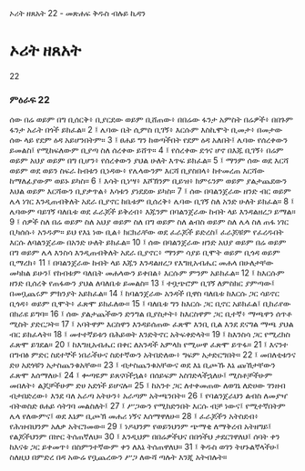 ﻿
 ኦሪት ዘጸአት 22 - መጽሐፍ ቅዱስ ብሉይ ኪዳን
# ኦሪት ዘጸአት
22
### ምዕራፍ 22
ሰው በሬ ወይም በግ ቢሰርቅ፥ ቢያርደው ወይም ቢሸጠው፥ በበሬው ፋንታ አምስት በሬዎች፥ በበጉም ፋንታ አራት በጎች ይክፈል።
2 ፤ ሌባው ቤት ሲምስ ቢገኝ፥ እርሱም እስኪሞት ቢመታ፥ በመታው ሰው ላይ የደም ዕዳ አይሆንበትም።
3 ፤ ፀሐይ ግን ከወጣችበት የደም ዕዳ አለበት፤ ሌባው የሰረቀውን ይመልስ፤ የሚከፍለውም ቢያጣ ስለ ሰረቀው ይሸጥ።
4 ፤ የሰረቀው ደኅና ሆኖ በእጁ ቢገኝ፥ በሬም ወይም አህያ ወይም በግ ቢሆን፥ የሰረቀውን ያህል ሁለት እጥፍ ይክፈል።
5 ፤ ማንም ሰው ወደ እርሻ ወይም ወደ ወይን ስፍራ ከብቱን ቢነዳው፥ የሌላውንም እርሻ ቢያስበላ፥ ከተመረጠ እርሻው ከማለፊያውም ወይኑ ይካስ።
6 ፤ እሳት ቢነሣ፥ እሾኽንም ቢይዝ፥ ክምሩንም ወይም ያልታጨደውን እህል ወይም እርሻውን ቢያቃጥል፥ እሳቱን ያነደደው ይካስ።
7 ፤ ሰው በባልንጀራው ዘንድ ብር ወይም ሌላ ነገር እንዲጠብቅለት አደራ ቢያኖር ከቤቱም ቢሰረቅ፥ ሌባው ቢገኝ ስለ አንድ ሁለት ይክፈል።
8 ፤ ሌባውም ባይገኝ ባለቤቱ ወደ ፈራጆች ይቅረብ፥ እጁንም በባልንጀራው ከብት ላይ እንዳልዘረጋ ይማል።
9 ፤ ሰዎች ስለ በሬ ወይም ስለ አህያ ወይም ስለ በግ ወይም ስለ ልብስ ወይም ስለ ሌላ ስለ ጠፋ ነገር ቢካሰሱ፥ አንዱም። ይህ የእኔ ነው ቢል፥ ክርክራቸው ወደ ፈራጆች ይድረስ፤ ፈራጆቹም የፈረዱበት እርሱ ለባልንጀራው በአንድ ሁለት ይክፈል።
10 ፤ ሰው በባልንጀራው ዘንድ አህያ ወይም በሬ ወይም በግ ወይም ሌላ እንስሳ እንዲጠብቅለት አደራ ቢያኖር፥ ማንም ሳያይ ቢሞት ወይም ቢጎዳ ወይም ቢማረክ፥
11 ፤ በባልንጀራው ከብት ላይ እጁን እንዳልዘረጋ የእግዚአብሔር መሐላ በሁለታቸው መካከል ይሁን፤ የከብቱም ባለቤት መሐላውን ይቀበል፥ እርሱም ምንም አይክፈል።
12 ፤ ከእርሱም ዘንድ ቢሰረቅ የጠፋውን ያህል ለባለቤቱ ይመልስ።
13 ፤ ተቧጭሮም ቢገኝ ለምስክር ያምጣው፤ በመቧጨሩም ምክንያት አይክፈል።
14 ፤ ከባልንጀራው አንዳች ቢዋስ ባለቤቱ ከእርሱ ጋር ሳይኖር ቢጎዳ፥ ወይም ቢሞት፥ ፈጽሞ ይክፈለው።
15 ፤ ባለቤቱ ግን ከእርሱ ጋር ቢኖር አይክፈል፤ ቢከራየው በክራዩ ይግባ።
16 ፤ ሰው ያልታጨችውን ድንግል ቢያስታት፥ ከእርስዋም ጋር ቢተኛ፥ ማጫዋን ሰጥቶ ሚስት ያድርጋት።
17 ፤ አባትዋም እርስዋን እንዳይሰጠው ፈጽሞ እንቢ ቢል እንደ ደናግል ማጫ ያህል ብር ይክፈላት።
18 ፤ መተተኛይቱን በሕይወት እንድትኖር አትፍቀድላት።
19 ፤ ከእንስሳ ጋር የሚረክስ ፈጽሞ ይገደል።
20 ፤ ከእግዚአብሔር በቀር ለአንዳች አምላክ የሚሠዋ ፈጽሞ ይጥፋ።
21 ፤ እናንተ በግብፅ ምድር ስደተኞች ነበራችሁና ስደተኛውን አትበድለው፥ ግፍም አታድርግበት።
22 ፤ መበለቲቱንና ድሀ አደጎቹን አታስጨንቁአቸው።
23 ፤ ብታስጨንቁአቸውና ወደ እኔ ቢጮኹ እኔ ጩኸታቸውን ፈጽሞ እሰማለሁ፤
24 ፤ ቍጣዬም ይጸናባችኋል፥ በሰይፍም አስገድላችኋለሁ፤ ሚስቶቻችሁም መበለት፥ ልጆቻችሁም ድሀ አደጎች ይሆናሉ።
25 ፤ ከአንተ ጋር ለተቀመጠው ለወገኔ ለድሀው ገንዘብ ብታበድረው፥ እንደ ባለ አራጣ አትሁን፥ አራጣም አትጫንበት።
26 ፤ የባልንጀራህን ልብስ ለመያዣ ብትወስድ ፀሐይ ሳትገባ መልስለት፤
27 ፤ ሥጋውን የሚከድንበት እርሱ ብቻ ነውና፤ የሚተኛበትም ሌላ የለውምና፤ ወደ እኔም ቢጮኽ መሐሪ ነኝና እሰማዋለሁ።
28 ፤ ፈራጆችን አትስደብ፥ የሕዝብህንም አለቃ አትርገመው።
29 ፤ ነዶህንም የወይንህንም ጭማቂ ለማቅረብ አትዘግይ፤ የልጆችህንም በኵር ትሰጠኛለህ።
30 ፤ እንዲህም በበሬዎችህና በበጎችህ ታደርገዋለህ፤ ሰባት ቀን ከእናቱ ጋር ይቀመጥ፥ በስምንተኛውም ቀን ለእኔ ትሰጠዋለህ።
31 ፤ ቅዱስ ወገን ትሆኑልኛላችሁ፤ ስለዚህ በምድረ በዳ አውሬ የቧጨረውን ሥጋ ለውሻ ጣሉት እንጂ አትብሉት።

